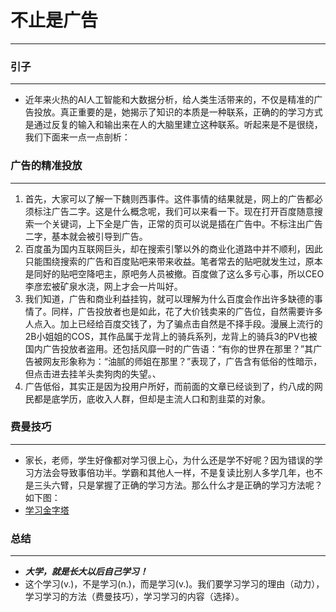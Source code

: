 # 不止是广告
***

### 引子
***
* 近年来火热的AI人工智能和大数据分析，给人类生活带来的，不仅是精准的广告投放。真正重要的是，她揭示了知识的本质是一种联系，正确的的学习方式是通过反复的输入和输出来在人的大脑里建立这种联系。听起来是不是很绕，我们下面来一点一点剖析：

### 广告的精准投放
***
1. 首先，大家可以了解一下魏则西事件。这件事情的结果就是，网上的广告都必须标注广告二字。这是什么概念呢，我们可以来看一下。现在打开百度随意搜索一个关键词，上下全是广告，正常的页可以说是插在广告中。不标注出广告二字，基本就会被引导到广告。
2. 百度虽为国内互联网巨头，却在搜索引擎以外的商业化道路中并不顺利，因此只能围绕搜索的广告和百度贴吧来带来收益。笔者常去的贴吧就发生过，原本是同好的贴吧空降吧主，原吧务人员被撤。百度做了这么多亏心事，所以CEO李彦宏被矿泉水浇，网上才会一片叫好。
3. 我们知道，广告和商业利益挂钩，就可以理解为什么百度会作出许多缺德的事情了。同样，广告投放者也是如此，花了大价钱卖来的广告位，自然需要许多人点入。加上已经给百度交钱了，为了骗点击自然是不择手段。漫展上流行的2B小姐姐的COS，其作品属于龙背上的骑兵系列，龙背上的骑兵3的PV也被国内广告投放者盗用。还包括风靡一时的广告语：“有你的世界在那里？”其广告被网友形象称为：“油腻的师姐在那里？”表现了，广告含有低俗的性暗示，但点击进去挂羊头卖狗肉的失望。、
4. 广告低俗，其实正是因为投用户所好，而前面的文章已经谈到了，约八成的网民都是底学历，底收入人群，但却是主流人口和割韭菜的对象。

### 费曼技巧
***
* 家长，老师，学生好像都对学习很上心，为什么还是学不好呢？因为错误的学习方法会导致事倍功半。学霸和其他人一样，不是复读比别人多学几年，也不是三头六臂，只是掌握了正确的学习方法。那么什么才是正确的学习方法呢？如下图：
* [学习金字塔](https://upload-images.jianshu.io/upload_images/3479687-233792cce463fa7f.jpg?imageMogr2/auto-orient/strip|imageView2/2/w/1200)

### 总结
***
* ___大学，就是长大以后自己学习！___
* 这个学习(v.)，不是学习(n.)，而是学习(v.)。我们要学习学习的理由（动力），学习学习的方法（费曼技巧），学习学习的内容（选择）。

